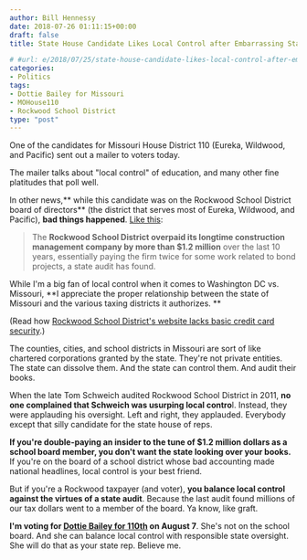 ```yaml
---
author: Bill Hennessy
date: 2018-07-26 01:11:15+00:00
draft: false
title: State House Candidate Likes Local Control after Embarrassing State Audit

# #url: e/2018/07/25/state-house-candidate-likes-local-control-after-embarrassing-state-audit/
categories:
- Politics
tags:
- Dottie Bailey for Missouri
- MOHouse110
- Rockwood School District
type: "post"
---
```





One of the candidates for Missouri House District 110 (Eureka, Wildwood, and Pacific) sent out a mailer to voters today. 







The mailer talks about "local control" of education, and many other fine platitudes that poll well. 







In other news,** while this candidate was on the Rockwood School District board of directors** (the district that serves most of Eureka, Wildwood, and Pacific), **bad things happened**. [Like this](https://www.questia.com/newspaper/1P2-34329391/audit-rockwood-misspent-1-2-million):







> The **Rockwood School District overpaid its longtime construction management company by more than $1.2 million** over the last 10 years, essentially paying the firm twice for some work related to bond projects, a state audit has found.







While I'm a big fan of local control when it comes to Washington DC vs. Missouri, **I appreciate the proper relationship between the state of Missouri and the various taxing districts it authorizes. **







(Read how [Rockwood School District's website lacks basic credit card security](https://www.hennessysview.com/2018/07/23/quick-math-facts-on-rockwood-school-district-tax-history/).)







The counties, cities, and school districts in Missouri are sort of like chartered corporations granted by the state. They're not private entities. The state can dissolve them. And the state can control them. And audit their books.







When the late Tom Schweich audited Rockwood School District in 2011, **no one complained that Schweich was usurping local contro**l. Instead, they were applauding his oversight. Left and right, they applauded. Everybody except that silly candidate for the state house of reps. 







**If you're double-paying an insider to the tune of $1.2 million dollars as a school board member, you don't want the state looking over your books.** If you're on the board of a school district whose bad accounting made national headlines, local control is your best friend. 







But if you're a Rockwood taxpayer (and voter), **you balance local control against the virtues of a state audit**. Because the last audit found millions of our tax dollars went to a member of the board. Ya know, like graft. 







**I'm voting for [Dottie Bailey for 110th](https://dottiebailey.com) on August 7**. She's not on the school board. And she can balance local control with responsible state oversight. She will do that as your state rep. Believe me.



